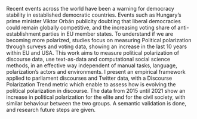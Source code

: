 Recent events across the world have been a warning for democracy stability in established democratic countries. Events such as Hungary’s prime minister Viktor Orbán publicity doubting that liberal democracies could remain globally competitive, and the increasing voting share of anti-establishment parties in EU member states.  To understand if we are becoming more polarized, studies focus on measuring Political polarization through surveys and voting data, showing an increase in the last 10 years within EU and USA. This work aims to measure political polarization of discourse data, use text-as-data and computational social science methods, in an effective way independent of manual tasks, language, polarization’s actors and environments. 
I present an empirical framework applied to parliament discourses and Twitter data, with a Discourse Polarization Trend metric which enable to assess how is evolving the political polarization in discourse. The data from 2015 until 2021 show an increase in political polarization for the elite and for the civil society, with similar behaviour between the two groups. A semantic validation is done, and research future steps are given. 
